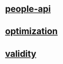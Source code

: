# <a href="https://uladzimir-yeudakimovich.github.io/people-api/">people-api</a>

# <a href="https://developers.google.com/speed/pagespeed/insights/?url=https%3A%2F%2Fuladzimir-yeudakimovich.github.io%2Fpeople-api%2F&tab=mobile">optimization</a>

# <a href="https://validator.w3.org/nu/?doc=https%3A%2F%2Fuladzimir-yeudakimovich.github.io%2Fpeople-api%2F">validity</a>
